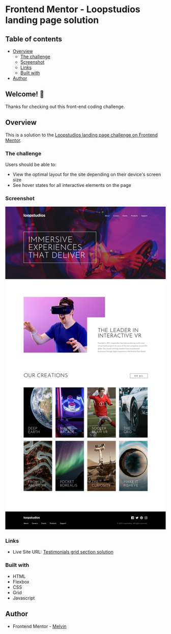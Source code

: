 # Frontend Mentor - Loopstudios landing page solution

## Table of contents

-  [Overview](#overview)
   -  [The challenge](#the-challenge)
   -  [Screenshot](#screenshot)
   -  [Links](#links)
   -  [Built with](#built-with)
-  [Author](#author)

## Welcome! 👋

Thanks for checking out this front-end coding challenge.

## Overview

This is a solution to the [Loopstudios landing page challenge on Frontend Mentor](https://www.frontendmentor.io/challenges/loopstudios-landing-page-N88J5Onjw).

### The challenge

Users should be able to:

-  View the optimal layout for the site depending on their device's screen size
-  See hover states for all interactive elements on the page

### Screenshot

![Loopstudios landing page solution](./design/desktop-design.jpg)

### Links

-  Live Site URL: [Testimonials grid section solution](https://boymelvs.github.io/loopstudios-landing-page-main)

### Built with

-  HTML
-  Flexbox
-  CSS
-  Grid
-  Javascript

## Author

-  Frontend Mentor - [Melvin](https://www.frontendmentor.io/profile/boymelvs)
